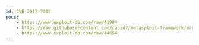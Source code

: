```yaml
---
id: CVE-2017-7308
pocs:
    - https://www.exploit-db.com/raw/41994
    - https://raw.githubusercontent.com/rapid7/metasploit-framework/master/modules/exploits/linux/local/af_packet_packet_set_ring_priv_esc.rb
    - https://www.exploit-db.com/raw/44654
---
```

